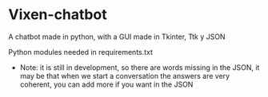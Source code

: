 # Vixen-chatbot
A chatbot made in python, with a GUI made in Tkinter, Ttk y JSON


Python modules needed in requirements.txt

- Note: it is still in development, so there are words missing in the JSON, it may be that when we start a conversation the answers are very coherent, you can add more if you want in the JSON
